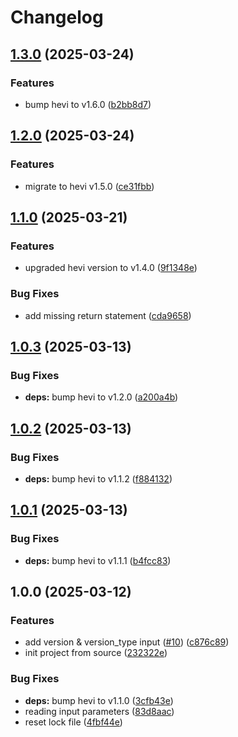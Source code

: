 # Changelog

## [1.3.0](https://github.com/tada5hi/hevi-action/compare/v1.2.0...v1.3.0) (2025-03-24)


### Features

* bump hevi to v1.6.0 ([b2bb8d7](https://github.com/tada5hi/hevi-action/commit/b2bb8d7d866224e77bee246ba927499cebb7ba5b))

## [1.2.0](https://github.com/tada5hi/hevi-action/compare/v1.1.0...v1.2.0) (2025-03-24)


### Features

* migrate to hevi v1.5.0 ([ce31fbb](https://github.com/tada5hi/hevi-action/commit/ce31fbb390248caf3a1e4586ea14e7b62aece700))

## [1.1.0](https://github.com/tada5hi/hevi-action/compare/v1.0.3...v1.1.0) (2025-03-21)


### Features

* upgraded hevi version to v1.4.0 ([9f1348e](https://github.com/tada5hi/hevi-action/commit/9f1348eb828c594d26723d87ecdb6feb7a513610))


### Bug Fixes

* add missing return statement ([cda9658](https://github.com/tada5hi/hevi-action/commit/cda965820be643ff6caa314f382903d136035667))

## [1.0.3](https://github.com/tada5hi/hevi-action/compare/v1.0.2...v1.0.3) (2025-03-13)


### Bug Fixes

* **deps:** bump hevi to v1.2.0 ([a200a4b](https://github.com/tada5hi/hevi-action/commit/a200a4b836a76737281ce26b85fcada2568e1606))

## [1.0.2](https://github.com/tada5hi/hevi-action/compare/v1.0.1...v1.0.2) (2025-03-13)


### Bug Fixes

* **deps:** bump hevi to v1.1.2 ([f884132](https://github.com/tada5hi/hevi-action/commit/f884132c085b5971071e906cc73a339d091be1fe))

## [1.0.1](https://github.com/tada5hi/hevi-action/compare/v1.0.0...v1.0.1) (2025-03-13)


### Bug Fixes

* **deps:** bump hevi to v1.1.1 ([b4fcc83](https://github.com/tada5hi/hevi-action/commit/b4fcc83b5e9d23afcdd59a35773aac122844d666))

## 1.0.0 (2025-03-12)


### Features

* add version & version_type input ([#10](https://github.com/tada5hi/hevi-action/issues/10)) ([c876c89](https://github.com/tada5hi/hevi-action/commit/c876c891814f5cbd281feaf3dace7adbe1ebf23f))
* init project from source ([232322e](https://github.com/tada5hi/hevi-action/commit/232322e451a84bfb356b23d565c319c74d214a9a))


### Bug Fixes

* **deps:** bump hevi to v1.1.0 ([3cfb43e](https://github.com/tada5hi/hevi-action/commit/3cfb43ef294392464b69359b60a0f03e02cccc87))
* reading input parameters ([83d8aac](https://github.com/tada5hi/hevi-action/commit/83d8aac0503fcddc73520f3a8084322aa332b90d))
* reset lock file ([4fbf44e](https://github.com/tada5hi/hevi-action/commit/4fbf44e97e18b6e25dad2c16198b47e459197288))
